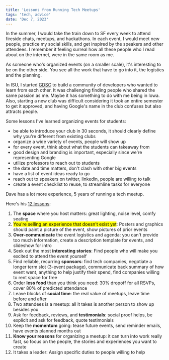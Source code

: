 ```yaml
---
title: 'Lessons from Running Tech Meetups'
tags: 'tech, advice'
date: 'Dec 7, 2023'
---
```


In the summer, I would take the train down to SF every week to attend fireside chats, meetups, and hackathons. In each event, I would meet new people, practice my social skills, and get inspired by the speakers and other attendees. I remember it feeling surreal how all these people who I read about on the internet, were in the same room as me.

As someone who's organized events (on a smaller scale), it's interesting to be on the other side. You see all the work that have to go into it, the logistics and the planning.

In ISU, I started [GDSC](https://gdsc.community.dev/iowa-state-university/) to build a community of developers who wanted to learn from each other. It was challenging finding people who shared the same passion as me. Maybe it has something to do with me being in Iowa. Also, starting a new club was difficult considering it took an entire semester to get it approved, and having Google's name in the club confuses but also attracts people.

Some lessons I've learned organizing events for students:

- be able to introduce your club in 30 seconds, it should clearly define why you're different from existing clubs
- organize a wide variety of events, people will show up
- for every event, think about what the students can takeaway from
- good design and branding is important, especially since we're representing Google
- utilize professors to reach out to students
- the date and time matters, don't clash with other big events
- have a list of event ideas ready to go
- reach out to speakers on twitter, linkedin, people are willing to talk
- create a event checklist to reuse, to streamline tasks for everyone

Dave has a lot more experience, 5 years of running a tech meetup.

Here's his [12 lessons](https://davekiss.com/blog/12-lessons-from-5-years-of-running-a-tech-meetup):

1. The **space** where you host matters: great lighting, noise level, comfy seating
2. <mark>You're selling an experience that doesn't exist yet</mark>: Posters and graphics should paint a picture of the event, show pictures of prior events
3. **Over-communicate** the event logistics and agenda: you can't provide too much information, create a description template for events, and slideshow for intro
4. Seek out the most **interesting stories**: Find people who will make you excited to attend the event yourself
5. Find reliable, recurring **sponsors**: find tech companies, negotiate a longer term slot (3-event package), communicate back summary of how event went, anything to help justify their spend, find companies willing to rent space for free
6. Order **less food** than you think you need: 30% dropoff for all RSVPs, cover 80% of predicted attendance
7. Leave blocks of **social time**: the real value of meetups, leave time before and after
8. Two attendees is a meetup: all it takes is another person to show up besides you
9. Ask for feedback, reviews, and **testimonials**: social proof helps, be explicit and ask for feedback, quote testimonials
10. Keep the **momentum** going: tease future events, send reminder emails, have events planned months out
11. **Know your reasons** for organizing a meetup: it can turn into work really fast, so focus on the people, the stories and experiences you want to create
12. It takes a leader: Assign specific duties to people willing to help
